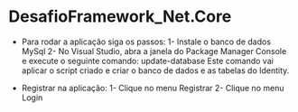 # DesafioFramework_Net.Core

* Para rodar a aplicação siga os passos:
1- Instale o banco de dados MySql
2- No Visual Studio, abra a janela do Package Manager Console e execute o seguinte comando: update-database
   Este comando vai aplicar o script criado e criar o banco de dados e as tabelas do Identity.

* Registrar na aplicação:
1- Clique no menu Registrar
2- Clique no menu Login

